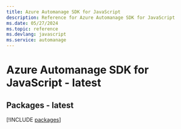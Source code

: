 ```yaml
---
title: Azure Automanage SDK for JavaScript
description: Reference for Azure Automanage SDK for JavaScript
ms.date: 05/27/2024
ms.topic: reference
ms.devlang: javascript
ms.service: automanage
---
```

# Azure Automanage SDK for JavaScript - latest
## Packages - latest
[!INCLUDE [packages](automanage-index.md)]